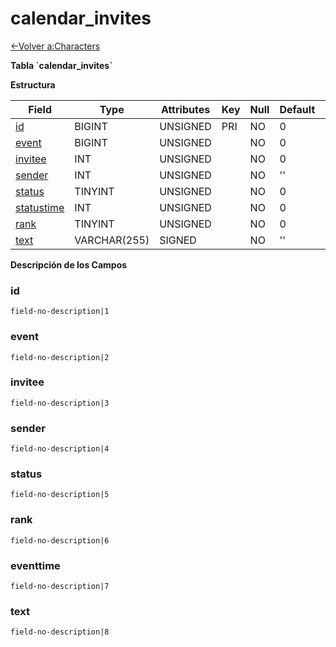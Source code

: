 # calendar\_invites

[<-Volver a:Characters](database-characters)

**Tabla \`calendar\_invites\`**

**Estructura**

| Field            | Type         | Attributes | Key | Null | Default | Extra | Comment  |
| ---------------- |------------- |----------- | --- | ---- | ------- | ----- | -------- |
| [id][1]          | BIGINT       | UNSIGNED   | PRI | NO   | 0       |       |          |
| [event][2]       | BIGINT       | UNSIGNED   |     | NO   | 0       |       |          |
| [invitee][3]     | INT          | UNSIGNED   |     | NO   | 0       |       |          |
| [sender][4]      | INT          | UNSIGNED   |     | NO   | ''      |       |          |
| [status][5]      | TINYINT      | UNSIGNED   |     | NO   | 0       |       |          |
| [statustime][6]  | INT          | UNSIGNED   |     | NO   | 0       |       |          |
| [rank][7]        | TINYINT      | UNSIGNED   |     | NO   | 0       |       |          |
| [text][8]        | VARCHAR(255) | SIGNED     |     | NO   | ''      |       |          |

[1]: #id
[2]: #event
[3]: #invitee
[4]: #sender
[5]: #status
[6]: #statustime
[7]: #rank
[8]: #text

**Descripción de los Campos**

### id

`field-no-description|1`

### event

`field-no-description|2`

### invitee

`field-no-description|3`

### sender

`field-no-description|4`

### status

`field-no-description|5`

### rank

`field-no-description|6`

### eventtime

`field-no-description|7`

### text

`field-no-description|8`
